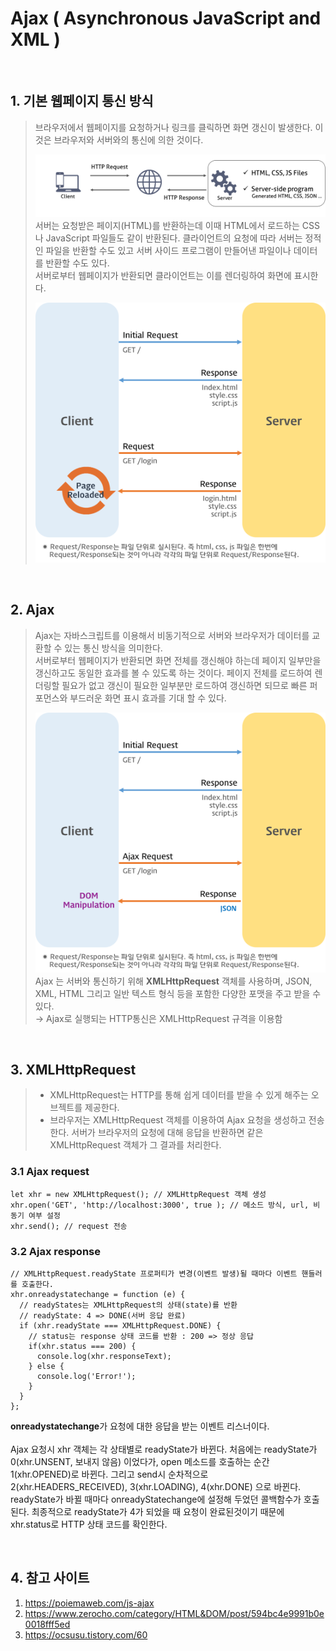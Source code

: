 # Ajax ( Asynchronous JavaScript and XML )

<br>

## 1. 기본 웹페이지 통신 방식 

> 브라우저에서 웹페이지를 요청하거나 링크를 클릭하면 화면 갱신이 발생한다. 이것은 브라우저와 서버와의 통신에 의한 것이다. 
> 
> ![](../img/ajax1.png)
> 서버는 요청받은 페이지(HTML)를 반환하는데 이때 HTML에서 로드하는 CSS나 JavaScript 파일들도 같이 반환된다. 클라이언트의 요청에 따라 서버는 정적인 파일을 반환할 수도 있고 서버 사이드 프로그램이 만들어낸 파일이나 데이터를 반환할 수도 있다. 
> <br> 서버로부터 웹페이지가 반환되면 클라이언트는 이를 렌더링하여 화면에 표시한다. 
> 
> ![](../img/ajax2.png)

<br>

## 2. Ajax

> Ajax는 자바스크립트를 이용해서 비동기적으로 서버와 브라우저가 데이터를 교환할 수 있는 통신 방식을 의미한다. 
> <br> 서버로부터 웹페이지가 반환되면 화면 전체를 갱신해야 하는데 페이지 일부만을 갱신하고도 동일한 효과를 볼 수 있도록 하는 것이다. 페이지 전체를 로드하여 렌더링할 필요가 없고 갱신이 필요한 일부분만 로드하여 갱신하면 되므로 빠른 퍼포먼스와 부드러운 화면 표시 효과를 기대 할 수 있다. 
> 
> ![](../img/ajax3.png)
> Ajax 는 서버와 통신하기 위해 <b>XMLHttpRequest</b> 객체를 사용하며, JSON, XML, HTML 그리고 일반 텍스트 형식 등을 포함한 다양한 포맷을 주고 받을 수 있다. 
> <br> → Ajax로 실행되는 HTTP통신은 XMLHttpRequest 규격을 이용함 

<br>

## 3. XMLHttpRequest 

> - XMLHttpRequest는 HTTP를 통해 쉽게 데이터를 받을 수 있게 해주는 오브젝트를 제공한다. 
> - 브라우저는 XMLHttpRequest 객체를 이용하여 Ajax 요청을 생성하고 전송한다. 서버가 브라우저의 요청에 대해 응답을 반환하면 같은 XMLHttpRequest 객체가 그 결과를 처리한다. 

### 3.1 Ajax request 

```
let xhr = new XMLHttpRequest(); // XMLHttpRequest 객체 생성 
xhr.open('GET', 'http://localhost:3000', true ); // 메소드 방식, url, 비동기 여부 설정 
xhr.send(); // request 전송 
```

### 3.2 Ajax response 

```
// XMLHttpRequest.readyState 프로퍼티가 변경(이벤트 발생)될 때마다 이벤트 핸들러를 호출한다.
xhr.onreadystatechange = function (e) {
  // readyStates는 XMLHttpRequest의 상태(state)를 반환
  // readyState: 4 => DONE(서버 응답 완료)
  if (xhr.readyState === XMLHttpRequest.DONE) {
    // status는 response 상태 코드를 반환 : 200 => 정상 응답
    if(xhr.status === 200) {
      console.log(xhr.responseText);
    } else {
      console.log('Error!');
    }
  }
};
```
<b>onreadystatechange</b>가 요청에 대한 응답을 받는 이벤트 리스너이다. <br><br>
 Ajax 요청시 xhr 객체는 각 상태별로 readyState가 바뀐다. 처음에는 readyState가 0(xhr.UNSENT, 보내지 않음) 이었다가, open 메소드를 호출하는 순간 1(xhr.OPENED)로 바뀐다. 그리고 send시 순차적으로 2(xhr.HEADERS_RECEIVED), 3(xhr.LOADING), 4(xhr.DONE) 으로 바뀐다. <br>
 readyState가 바뀔 때마다 onreadyStatechange에 설정해 두었던 콜백함수가 호출된다. 최종적으로 readyState가 4가 되었을 때 요청이 완료된것이기 때문에 xhr.status로 HTTP 상태 코드를 확인한다. 

 <br>

 ## 4. 참고 사이트 
1. https://poiemaweb.com/js-ajax
2. https://www.zerocho.com/category/HTML&DOM/post/594bc4e9991b0e0018fff5ed
3. https://ocsusu.tistory.com/60